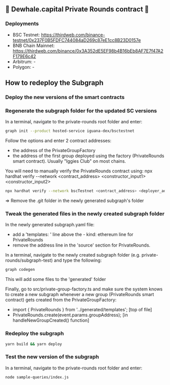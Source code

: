 ## :whale: Dewhale.capital Private Rounds contract :whale:

### Deployments

- BSC Testnet: https://thirdweb.com/binance-testnet/0x237F0B5FDFC744084aD269c87eE1cc8B23D0157e
- BNB Chain Mainnet: https://thirdweb.com/binance/0x3A352dE5EF98b4B16bEb8AF7E7f47A2F179E6c42
- Arbitrum: -
- Polygon: -

## How to redeploy the Subgraph

### Deploy the new versions of the smart contracts

### Regenerate the subgraph folder for the updated SC versions

In a terminal, navigate to the private-rounds root folder and enter:

```bash
graph init --product hosted-service iguana-dex/bsctestnet
```

Follow the options and enter 2 contract addresses:

- the address of the PrivateGroupFactory
- the address of the first group deployed using the factory (PrivateRounds smart contract). Usually "Iggies Club" on most chains.

You will need to manually verify the PrivateRounds contract using:
npx hardhat verify --network <network> <contract_address> <constructor_input1> <constructor_input2>

```bash
npx hardhat verify --network bscTestnet <contract_address> <deployer_address> "Dewhales"
```

=> Remove the .git folder in the newly generated subgraph's folder

### Tweak the generated files in the newly created subgraph folder

In the newly generated subgraph.yaml file:

- add a 'templates: ' line above the - kind: ethereum line for PrivateRounds
- remove the address line in the 'source' section for PrivateRounds.

In a terminal, navigate to the newly created subgraph folder (e.g. private-rounds/subgraph-test) and type the following:

```bash
graph codegen
```

This will add some files to the 'generated' folder

Finally, go to src/private-group-factory.ts and make sure the system knows to create a new subgraph whenever a new group (PrivateRounds smart contract) gets created from the PrivateGroupFactory:

- import { PrivateRounds } from '../generated/templates'; [top of file]
- PrivateRounds.create(event.params.groupAddress); [in handleNewGroupCreated() function]

### Redeploy the subgraph

```bash
yarn build && yarn deploy
```

### Test the new version of the subgraph

In a terminal, navigate to the private-rounds root folder and enter:

```bash
node sample-queries/index.js
```

